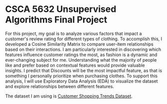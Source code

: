# CSCA 5632 Unsupervised Algorithms Final Project

For this project, my goal is to analyze various factors that impact a customer's review rating for different types of clothing. To accomplish this, I developed a Cosine Similarity Matrix to compare user-item relationships based on their interactions. I am particularly interested in discovering which features influence customer ratings the most, as fashion is a dynamic and ever-changing subject for me. Understanding what the majority of people like and prefer based on contextual features would provide valuable insights. I predict that Discounts will be the most impactful feature, as that is something I personally prioritize when purchasing clothes. To support this analysis, I will use Exploratory Data Analysis (EDA) to visualize the dataset and explore relationships between different features.

The dataset I am using is [Customer Shopping Trends Dataset](https://www.kaggle.com/datasets/iamsouravbanerjee/customer-shopping-trends-dataset/).
